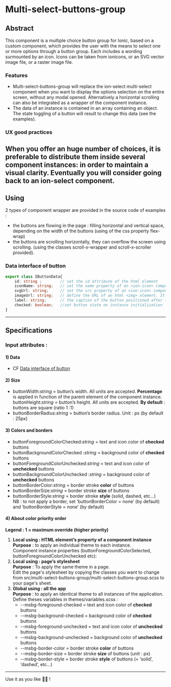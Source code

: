 # Multi-select-buttons-group

## Abstract
This component is a multiple choice button group for Ionic, based on a custom component, which provides the user with the means to select one or more options through a button group. Each includes a wording surmounted by an icon. Icons can be taken from ionicons, or an SVG vector image file, or a raster image file.
### Features
- Multi-select-buttons-group will replace the ion-select multi-select component when you want to display the options selection on the entire screen, without any modal opened. 
Alternatively a horizontal scrolling can also be integrated as a wrapper of the component instance.
- The data of an instance is contained in an array containing an object. The state toggling of a button will result to change this data (see the examples).
### UX good practices
When you offer an huge number of choices, it is preferable to distribute them inside several component instances: in order to maintain a visual clarity. Eventually you will consider going back to an ion-select component. 
--------------------------------------------------------------------------------------------------------------------------
## Using
2 types of component wrapper are provided in the source code of examples :
- the buttons are flowing in the page : filling horizontal and vertical space, depending on the width of the buttons (using of the css property flex-wrap)
- the buttons are scrolling horizontally, they can overflow the screen using scrolling. (using the classes scroll-x-wrapper and scroll-x-scroller provided).
### Data interface of button
```typescript
export class IButtonData{
	id: string ;  		// set the id attribute of the html element
	iconName: string;	// set the name property of an <ion-icon> component. WARNING: It cannot be used simultaneously with imageUrl nor svgUrl !
	svgUrl: string; 	// set the src property of an <ion-icon> component. WARNING: It cannot be used simultaneously with imageUrl nor iconName !
	imageUrl: string; 	// define the URL of an html <img> element. It cannot be used simultaneously with iconName nor svgUrl !
	label: string; 		// the caption of the button positioned after the button pictogram
	checked: boolean; 	//set button state on instance initialization
}
```
--------------------------------------------------------------------------------------------------------------------------
## Specifications

### Input attributes :
#### 1) Data
- CF [Data interface of button](#data-interface-of-button)
#### 2) Size
- buttonWidth:*string* = button’s width. All units are accepted.
**Percentage** is applied in function of the parent element of the component instance.
buttonHeight:*string* = button’s height. All units are accepted.
**By default** : buttons are square (ratio 1 :1)
- buttonBorderRadius:*string* = button’s border radius. Unit : px (by default : 25px)

 
#### 3) Colors and borders
- buttonForegroundColorChecked:*string* = text and icon color of **checked** buttons 
- buttonBackgroundColorChecked :*string* = background color of **checked** buttons
- buttonForegroundColorUnchecked:*string* = text and icon color of **unchecked** buttons
- buttonBackgroundColorUnchecked :*string* = background color of **unchecked** buttons
- buttonBorderColor:*string* = border stroke **color** of buttons
- buttonBorderSize:*string* = border stroke **size** of buttons
- buttonBorderStyle:*string* = border stroke **style** (solid, dashed, etc…)<BR>
NB : to not apply a border, set ‘buttonBorderColor = none’ (by default) and ‘buttonBorderStyle = none’ (by default)

#### 4)	About color priority order
**Legend : 1 = maximum override (higher priority)**
1. **Local using : HTML element’s property of a component instance**<BR>
**Purpose** : to apply an individual theme to each instance.<BR>
Component instance properties (buttonForegroundColorSelected, buttonForegroundColorUnchecked etc): 
2. **Local using : page’s stylesheet**<BR>
**Purpose** : To apply the same theme in a page.<BR>
Edit the page's stylesheet by copying the classes you want to change from src/multi-select-buttons-group/multi-select-buttons-group.scss to your page's sheet. 
3. **Global using : all the app**<BR>
**Purpose** : to apply an identical theme to all instances of the application.<BR>
Define theses variables in themes/variables.scss :<BR>
	- --msbg-foreground-checked = text and icon color of **checked** buttons
	- --msbg-background-checked = background color of **checked** buttons 
	- --msbg-foreground-unchecked = text and icon color of **unchecked** buttons 
	- --msbg-background-unchecked = background color of **unchecked** buttons
	- --msbg-border-color = border stroke **color** of buttons
	- --msbg-border-size = border stroke **size** of buttons (unit : px)
	- --msbg-border-style = border stroke **style** of buttons (= ‘solid’, ‘dashed’, etc…)
	
------------------------------------------------------------------------------------------------------------------------
Use it as you like :man_cook: !